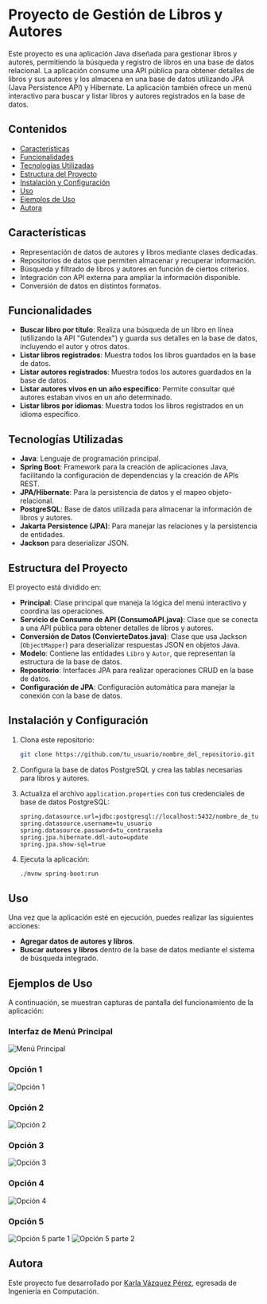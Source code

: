 
# Proyecto de Gestión de Libros y Autores

Este proyecto es una aplicación Java diseñada para gestionar libros y autores, permitiendo la búsqueda y registro de libros en una base de datos relacional. La aplicación consume una API pública para obtener detalles de libros y sus autores y los almacena en una base de datos utilizando JPA (Java Persistence API) y Hibernate. La aplicación también ofrece un menú interactivo para buscar y listar libros y autores registrados en la base de datos.

## Contenidos

- [Características](#características)
- [Funcionalidades](#funcionalidades)
- [Tecnologías Utilizadas](#tecnologías-utilizadas)
- [Estructura del Proyecto](#estructura-del-proyecto)
- [Instalación y Configuración](#instalación-y-configuración)
- [Uso](#uso)
- [Ejemplos de Uso](#ejemplos-de-uso)
- [Autora](#autora)


## Características

- Representación de datos de autores y libros mediante clases dedicadas.
- Repositorios de datos que permiten almacenar y recuperar información.
- Búsqueda y filtrado de libros y autores en función de ciertos criterios.
- Integración con API externa para ampliar la información disponible.
- Conversión de datos en distintos formatos.

## Funcionalidades

- **Buscar libro por título**: Realiza una búsqueda de un libro en línea (utilizando la API "Gutendex") y guarda sus detalles en la base de datos, incluyendo el autor y otros datos.
- **Listar libros registrados**: Muestra todos los libros guardados en la base de datos.
- **Listar autores registrados**: Muestra todos los autores guardados en la base de datos.
- **Listar autores vivos en un año específico**: Permite consultar qué autores estaban vivos en un año determinado.
- **Listar libros por idiomas**: Muestra todos los libros registrados en un idioma específico.

## Tecnologías Utilizadas

- **Java**: Lenguaje de programación principal.
- **Spring Boot**: Framework para la creación de aplicaciones Java, facilitando la configuración de dependencias y la creación de APIs REST.
- **JPA/Hibernate**: Para la persistencia de datos y el mapeo objeto-relacional.
- **PostgreSQL**: Base de datos utilizada para almacenar la información de libros y autores.
- **Jakarta Persistence (JPA)**: Para manejar las relaciones y la persistencia de entidades.
- **Jackson** para deserializar JSON.

## Estructura del Proyecto

El proyecto está dividido en:

- **Principal**: Clase principal que maneja la lógica del menú interactivo y coordina las operaciones.
- **Servicio de Consumo de API (ConsumoAPI.java)**: Clase que se conecta a una API pública para obtener detalles de libros y autores.
- **Conversión de Datos (ConvierteDatos.java)**: Clase que usa Jackson (`ObjectMapper`) para deserializar respuestas JSON en objetos Java.
- **Modelo**: Contiene las entidades `Libro` y `Autor`, que representan la estructura de la base de datos.
- **Repositorio**: Interfaces JPA para realizar operaciones CRUD en la base de datos.
- **Configuración de JPA**: Configuración automática para manejar la conexión con la base de datos.


## Instalación y Configuración

1. Clona este repositorio:
    ```bash
    git clone https://github.com/tu_usuario/nombre_del_repositorio.git
    ```
   
2. Configura la base de datos PostgreSQL y crea las tablas necesarias para libros y autores.

3. Actualiza el archivo `application.properties` con tus credenciales de base de datos PostgreSQL:
    ```properties
    spring.datasource.url=jdbc:postgresql://localhost:5432/nombre_de_tu_base_de_datos
    spring.datasource.username=tu_usuario
    spring.datasource.password=tu_contraseña
    spring.jpa.hibernate.ddl-auto=update
    spring.jpa.show-sql=true
    ```

4. Ejecuta la aplicación:
    ```bash
    ./mvnw spring-boot:run
    ```

## Uso

Una vez que la aplicación esté en ejecución, puedes realizar las siguientes acciones:

- **Agregar datos de autores y libros**.
- **Buscar autores y libros** dentro de la base de datos mediante el sistema de búsqueda integrado.

## Ejemplos de Uso

A continuación, se muestran capturas de pantalla del funcionamiento de la aplicación:

### Interfaz de Menú Principal
![Menú Principal](./screenshots/menu-principal.jpeg)

### Opción 1
![Opción 1](./screenshots/opcion1.jpeg)

### Opción 2
![Opción 2](./screenshots/opcion2.jpeg)

### Opción 3
![Opción 3](./screenshots/opcion3.jpeg)

### Opción 4
![Opción 4](./screenshots/opcion4.jpeg)

### Opción 5
![Opción 5 parte 1](./screenshots/opcion5-parte1.jpeg)
![Opción 5 parte 2](./screenshots/opcion5-parte2.jpeg)


## Autora

Este proyecto fue desarrollado por [Karla Vázquez Pérez](https://github.com/karlavazquezperez), egresada de Ingeniería en Computación.


